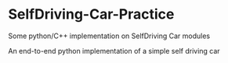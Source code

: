 # SelfDriving-Car-Practice
Some python/C++ implementation on SelfDriving Car modules

An end-to-end python implementation of a simple self driving car
